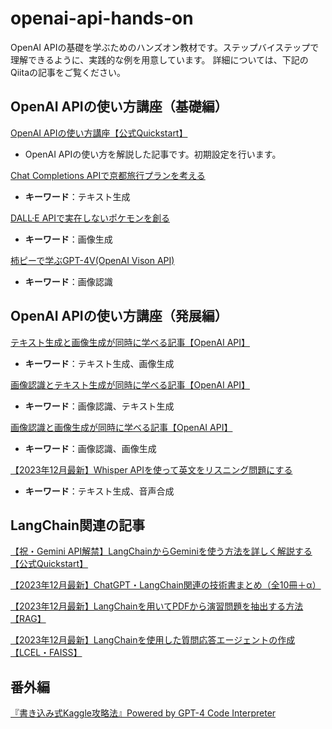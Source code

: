 # openai-api-hands-on
OpenAI APIの基礎を学ぶためのハンズオン教材です。ステップバイステップで理解できるように、実践的な例を用意しています。
詳細については、下記のQiitaの記事をご覧ください。

## OpenAI APIの使い方講座（基礎編）

[OpenAI APIの使い方講座【公式Quickstart】](https://qiita.com/Isaka-code/items/b50983796636503b44c5)
- OpenAI APIの使い方を解説した記事です。初期設定を行います。

[Chat Completions APIで京都旅行プランを考える](https://qiita.com/Isaka-code/items/96b3ae49616d6f467856)
- **キーワード**：テキスト生成

[DALL·E APIで実在しないポケモンを創る](https://qiita.com/Isaka-code/items/7eba1881931dd646baed)
- **キーワード**：画像生成

[柿ピーで学ぶGPT-4V(OpenAI Vison API)](https://qiita.com/Isaka-code/items/b584627d4d2a55d15df1)
- **キーワード**：画像認識

## OpenAI APIの使い方講座（発展編）

[テキスト生成と画像生成が同時に学べる記事【OpenAI API】](https://qiita.com/Isaka-code/items/f8474200a87b81cfa60c)
- **キーワード**：テキスト生成、画像生成

[画像認識とテキスト生成が同時に学べる記事【OpenAI API】](https://qiita.com/Isaka-code/items/011c02b1e9183c2174cb)
- **キーワード**：画像認識、テキスト生成

[画像認識と画像生成が同時に学べる記事【OpenAI API】](https://qiita.com/Isaka-code/items/5e308ef39a6d1fd64155)
- **キーワード**：画像認識、画像生成

[【2023年12月最新】Whisper APIを使って英文をリスニング問題にする](https://qiita.com/Isaka-code/items/17356510174e62c7754e)
- **キーワード**：テキスト生成、音声合成


## LangChain関連の記事

[【祝・Gemini API解禁】LangChainからGeminiを使う方法を詳しく解説する【公式Quickstart】](https://qiita.com/Isaka-code/items/fd897f8745b847e15164)

[【2023年12月最新】ChatGPT・LangChain関連の技術書まとめ（全10冊＋α）](https://qiita.com/Isaka-code/items/7a9f19aef6284b7789ed)

[【2023年12月最新】LangChainを用いてPDFから演習問題を抽出する方法【RAG】](https://qiita.com/Isaka-code/items/f45a9a8288710aa807d9)

[【2023年12月最新】LangChainを使用した質問応答エージェントの作成【LCEL・FAISS】](https://qiita.com/Isaka-code/items/fcc3400adcb51d131fe8)

## 番外編

[『書き込み式Kaggle攻略法』Powered by GPT-4 Code Interpreter](https://qiita.com/Isaka-code/items/3dc1f31f4e663afcf8cb)

